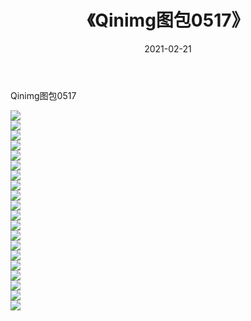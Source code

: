 ﻿---
layout: post
title:  《Qinimg图包0517》
date:   2021-02-21
img: http://imgx.orgx.ga/Qinimg图包/Qinimg图包0517/000.jpg
categories: [美女, 清纯, 唯美]
---

Qinimg图包0517

 ![](http://imgx.orgx.ga/Qinimg图包/Qinimg图包0517/001.jpg) <br>![](http://imgx.orgx.ga/Qinimg图包/Qinimg图包0517/002.jpg) <br>![](http://imgx.orgx.ga/Qinimg图包/Qinimg图包0517/003.jpg) <br>![](http://imgx.orgx.ga/Qinimg图包/Qinimg图包0517/004.jpg) <br>![](http://imgx.orgx.ga/Qinimg图包/Qinimg图包0517/005.jpg) <br>![](http://imgx.orgx.ga/Qinimg图包/Qinimg图包0517/006.jpg) <br>![](http://imgx.orgx.ga/Qinimg图包/Qinimg图包0517/007.jpg) <br>![](http://imgx.orgx.ga/Qinimg图包/Qinimg图包0517/008.jpg) <br>![](http://imgx.orgx.ga/Qinimg图包/Qinimg图包0517/009.jpg) <br>![](http://imgx.orgx.ga/Qinimg图包/Qinimg图包0517/010.jpg) <br>![](http://imgx.orgx.ga/Qinimg图包/Qinimg图包0517/011.jpg) <br>![](http://imgx.orgx.ga/Qinimg图包/Qinimg图包0517/012.jpg) <br>![](http://imgx.orgx.ga/Qinimg图包/Qinimg图包0517/013.jpg) <br>![](http://imgx.orgx.ga/Qinimg图包/Qinimg图包0517/014.jpg) <br>![](http://imgx.orgx.ga/Qinimg图包/Qinimg图包0517/015.jpg) <br>![](http://imgx.orgx.ga/Qinimg图包/Qinimg图包0517/016.jpg) <br>![](http://imgx.orgx.ga/Qinimg图包/Qinimg图包0517/017.jpg) <br>![](http://imgx.orgx.ga/Qinimg图包/Qinimg图包0517/018.jpg) <br>![](http://imgx.orgx.ga/Qinimg图包/Qinimg图包0517/019.jpg) <br>![](http://imgx.orgx.ga/Qinimg图包/Qinimg图包0517/020.jpg) <br>